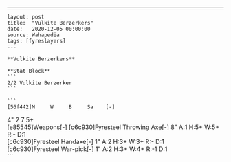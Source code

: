 ---
    layout: post
    title:  "Vulkite Berzerkers"
    date:   2020-12-05 00:00:00
    source: Wahapedia
    tags: [fyreslayers]
    ---
    
    **Vulkite Berzerkers**
    
    **Stat Block**
    ```
    2/2 Vulkite Berzerker
    ```
    
    ```
    [56f442]M     W     B     Sa    [-]
4"    2     7     5+    
[e85545]Weapons[-]
[c6c930]Fyresteel Throwing Axe[-]
8"     A:1    H:5+   W:5+   R:-    D:1   
[c6c930]Fyresteel Handaxe[-]
1"     A:2    H:3+   W:3+   R:-    D:1   
[c6c930]Fyresteel War-pick[-]
1"     A:2    H:3+   W:4+   R:-1   D:1   
    ```
    
    
    